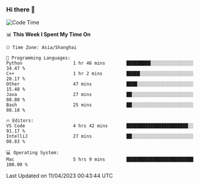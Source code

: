 ### Hi there 👋


<!--START_SECTION:waka-->
![Code Time](http://img.shields.io/badge/Code%20Time-1%2C087%20hrs%2049%20mins-blue)

📊 **This Week I Spent My Time On** 

```text
🕑︎ Time Zone: Asia/Shanghai

💬 Programming Languages: 
Python                   1 hr 46 mins        █████████░░░░░░░░░░░░░░░░   34.47 % 
C++                      1 hr 2 mins         █████░░░░░░░░░░░░░░░░░░░░   20.17 % 
Other                    47 mins             ████░░░░░░░░░░░░░░░░░░░░░   15.48 % 
Java                     27 mins             ██░░░░░░░░░░░░░░░░░░░░░░░   08.80 % 
Bash                     25 mins             ██░░░░░░░░░░░░░░░░░░░░░░░   08.18 % 

🔥 Editors: 
VS Code                  4 hrs 42 mins       ███████████████████████░░   91.17 % 
IntelliJ                 27 mins             ██░░░░░░░░░░░░░░░░░░░░░░░   08.83 % 

💻 Operating System: 
Mac                      5 hrs 9 mins        █████████████████████████   100.00 % 
```


 Last Updated on 11/04/2023 00:43:44 UTC
<!--END_SECTION:waka-->

<!--
**SillyPasty/SillyPasty** is a ✨ _special_ ✨ repository because its `README.md` (this file) appears on your GitHub profile.

Here are some ideas to get you started:

- 🔭 I’m currently working on ...
- 🌱 I’m currently learning ...
- 👯 I’m looking to collaborate on ...
- 🤔 I’m looking for help with ...
- 💬 Ask me about ...
- 📫 How to reach me: ...
- 😄 Pronouns: ...
- ⚡ Fun fact: ...
-->


